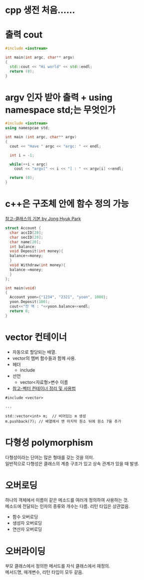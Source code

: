 # cpp 생전 처음......

# 출력 cout 

```C++
#include <iostream>

int main(int argc, char** argv)
{
  std::cout << "Hi world" << std::endl;
  return (0);
}
```

# argv 인자 받아 출력 + using namespace std;는 무엇인가

```C++
#include <iostream>
using namespcae std;

int main (int argc, char** argv)
{
  cout << "Have " argc << "argc: " << endl;

  int i = -1;

  while(++i < argc)
    cout << "argv[" << i << "] : " << argv[i] <<endl;

  return (0);
}
```
# c++은 구조체 안에 함수 정의 가능
[참고-클래스의 기본 by Jong Hyuk Park](http://www.parkjonghyuk.net/lecture/program2/chap03.pdf)

```C++
struct Account {
  char accID[20];
  char secID[20];
  char name[20];
  int balance;
  void Deposit(int money){
  balance+=money;
  }
  void Withdraw(int money){
  balance-=money;
  }
};

int main(void)
{
  Account yoon={"1234", "2321", "yoon", 1000};
  yoon.Deposit(100);
  cout<<"잔 액 : "<<yoon.balance<<endl;
  return 0;
}
```

# vector 컨테이너

- 자동으로 할당되는 배열.
- vector의 멤버 함수들과 함께 사용.
- 헤더
  - include <vector>
- 선언
  - vector<자료형>변수 이름
- [참고-벡터 컨테이너 정리 및 사용법](https://blockdmask.tistory.com/70)

~~~
#include <vector>

...

std::vector<int> m;  // 비어있는 m 생성
m.pushback(7); // 배열에서 맨 마지막 원소 뒤에 원소 7을 추가
~~~
          
# 다형성 polymorphism
다형성이라는 단어는 많은 형태를 갖는 것을 의미.<br>
일반적으로 다형성은 클래스의 계층 구조가 있고 상속 관계가 있을 때 발생.

# 오버로딩
하나의 객체에서 이름이 같은 메소드를 여러개 정의하여 사용하는 것.<br>
메소드에 전달되는 인자의 종류와 개수는 다름. 리턴 타입은 상관없음.

- 함수 오버로딩
- 생성자 오버로딩
- 연산자 오버로딩

# 오버라이딩
부모 클래스에서 정의한 메서드를 자식 클래스에서 재정의.<br>
메서드명, 매개변수, 리턴 타입이 모두 같음.
